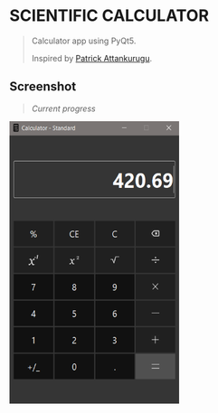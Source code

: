 # SCIENTIFIC CALCULATOR

>Calculator app using PyQt5.
> 
>Inspired by [Patrick Attankurugu](https://github.com/PatrickAttankurugu/Scientific-Calculator).


## Screenshot
>*Current progress*

<div>
<img src='screenshots/progress-1.png' width="300" height="500">
</div>






